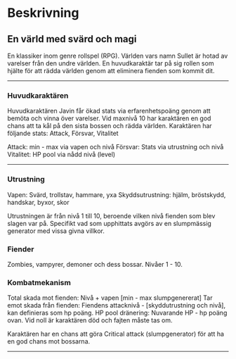 # Beskrivning

## En värld med svärd och magi
En klassiker inom genre rollspel (RPG).
Världen vars namn Sullet är hotad av varelser från den undre världen.
En huvudkaraktär tar på sig rollen som hjälte för att rädda världen genom att eliminera fienden som kommit dit. 

-----

### Huvudkaraktären
Huvudkaraktären Javin får ökad stats via erfarenhetspoäng genom att bemöta och vinna över varelser. Vid maxnivå 10 har karaktären en god chans att ta kål på den sista bossen och rädda världen.
Karaktären har följande stats: Attack, Försvar, Vitalitet

Attack: min - max via vapen och nivå
Försvar: Stats via utrustning och nivå
Vitalitet: HP pool via nådd nivå (level) 

-----

### Utrustning
Vapen: Svärd, trollstav, hammare, yxa
Skyddsutrustning: hjälm, bröstskydd, handskar, byxor, skor

Utrustningen är från nivå 1 till 10, beroende vilken nivå fienden som blev slagen var på. Specifikt vad som upphittats avgörs av en slumpmässig generator med vissa givna villkor.

### Fiender
Zombies, vampyrer, demoner och dess bossar.
Nivåer 1 - 10.

### Kombatmekanism
Total skada mot fienden: Nivå + vapen [min - max slumpgenererat]
Tar emot skada från fienden: Fiendens attacknivå - [skyddutrustning och nivå], kan definieras som hp poäng.
HP pool dränering: Nuvarande HP - hp poäng ovan. Vid noll är karaktären död och fajten måste tas om.

Karaktären har en chans att göra Critical attack (slumpgenerator) för att ha en god chans mot bossarna. 

-----